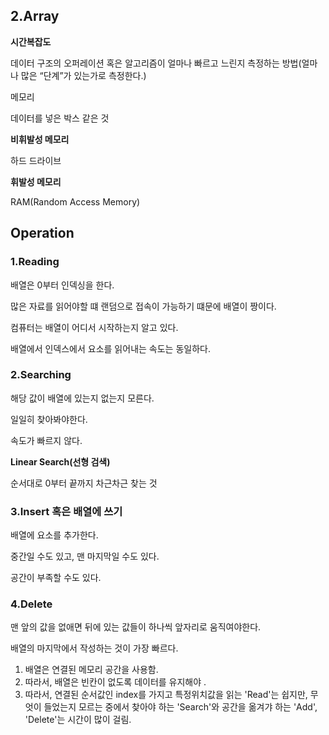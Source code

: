 ## 2.Array

**시간복잡도**

데이터 구조의 오퍼레이션 혹은 알고리즘이 얼마나 빠르고 느린지 측정하는 방법(얼마나 많은 “단계”가 있는가로 측정한다.) 

메모리

데이터를 넣은 박스 같은 것

**비휘발성 메모리**

하드 드라이브

**휘발성 메모리** 

RAM(Random Access Memory)

## Operation

### **1.Reading**

배열은 0부터 인덱싱을 한다.

많은 자료를 읽어야할 떄 랜덤으로 접속이 가능하기 떄문에 배열이 짱이다.

컴퓨터는 배열이 어디서 시작하는지 알고 있다.

배열에서 인덱스에서 요소를 읽어내는 속도는 동일하다.

### 2.Searching

해당 값이 배열에 있는지 없는지 모른다.

일일히 찾아봐야한다.

속도가 빠르지 않다.

**Linear Search(선형 검색)**

순서대로 0부터 끝까지 차근차근 찾는 것

### 3.Insert 혹은 배열에 쓰기

배열에 요소를 추가한다.

중간일 수도 있고, 맨 마지막일 수도 있다.

공간이 부족할 수도 있다.

### 4.Delete

 맨 앞의 값을 없애면 뒤에 있는 값들이 하나씩 앞자리로 움직여야한다.

배열의 마지막에서 작성하는 것이 가장 빠르다.

1. 배열은 연결된 메모리 공간을 사용함.
2. 따라서, 배열은 빈칸이 없도록 데이터를 유지해야 .
3. 따라서, 연결된 순서값인 index를 가지고 특정위치값을 읽는 'Read'는 쉽지만, 무엇이 들었는지 모르는 중에서 찾아야 하는 'Search'와 공간을 옮겨갸 하는 'Add', 'Delete'는 시간이 많이 걸림.
